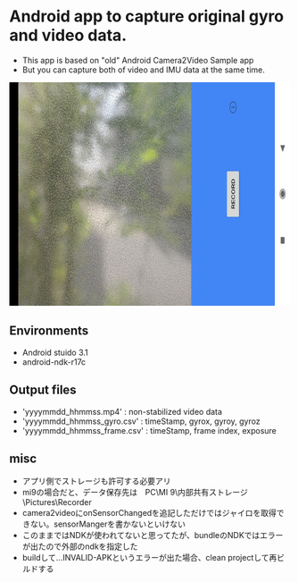 # Android app to capture original gyro and video data. 

- This app is based on "old" Android Camera2Video Sample app
- But you can capture both of video and IMU data at the same time.
<img src="screenshots/sc.jpg" width="640" height="400" >


## Environments
- Android stuido 3.1
- android-ndk-r17c


## Output files
- 'yyyymmdd_hhmmss.mp4'       : non-stabilized video data
- 'yyyymmdd_hhmmss_gyro.csv'  : timeStamp, gyrox, gyroy, gyroz
- 'yyyymmdd_hhmmss_frame.csv' : timeStamp, frame index, exposure


## misc
 - アプリ側でストレージも許可する必要アリ
 - mi9の場合だと、データ保存先は　PC\MI 9\内部共有ストレージ\Pictures\Recorder
 - camera2videoにonSensorChangedを追記しただけではジャイロを取得できない。sensorMangerを書かないといけない 
 - このままではNDKが使われてないと思ってたが、bundleのNDKではエラーが出たので外部のndkを指定した
 - buildして...INVALID-APKというエラーが出た場合、clean projectして再ビルドする
